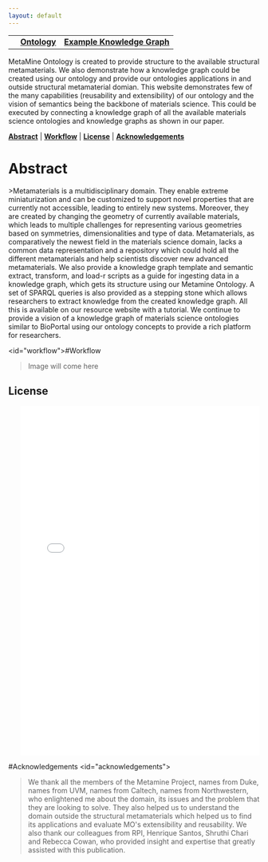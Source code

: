 ```yaml
---
layout: default
---
```


||||
|:-------------------------|:------------------|:------------------|
||[**Ontology**](./ontology.html)|[**Example Knowledge Graph**](./exampleKG.html)|[**Applications**](./applications.html)|

  MetaMine Ontology is created to provide structure to the available structural metamaterials. We also demonstrate how a knowledge graph could be created using our ontology and provide our ontologies applications in and outside structural metamaterial domian. This website demonstrates few of the many capabilities (reusability and extensibility) of our ontology and the vision of semantics being the backbone of materials science. This could be executed by connecting a knowledge graph of all the available materials science ontologies and knowledge graphs as shown in our paper.

[**Abstract**](#abstract) | [**Workflow**](#workflow) | [**License**](#license) | [**Acknowledgements**](#acknowledgements)

<h1 id="abstract">Abstract</h1>
>Metamaterials is a multidisciplinary domain. They enable extreme miniaturization and can be customized to support novel properties that are currently not accessible, leading to entirely new systems. Moreover, they are created by changing the geometry of currently available materials, which leads to multiple challenges for representing various geometries based on symmetries, dimensionalities and type of data. Metamaterials, as comparatively the newest field in the materials science domain, lacks a common data representation and a repository which could hold all the different metamaterials and help scientists discover new advanced metamaterials. We also provide a knowledge graph template and semantic extract, transform, and load-r scripts as a guide for ingesting data in a knowledge graph, which gets its structure using our Metamine Ontology. A set of SPARQL queries is also provided as a stepping stone which allows researchers to extract knowledge from the created knowledge graph. All this is available on our resource website with a tutorial. We continue to provide a vision of a knowledge graph of materials science ontologies similar to BioPortal using our ontology concepts to provide a rich platform for researchers.

<id="workflow">#Workflow
>Image will come here

<h2 id="license">License</h2>
<ul> 
<iframe src="images/License.pdf" style="width: 100%;height: 700px;border: none;"></iframe>
</ul>

#Acknowledgements <id="acknowledgements">
>We thank all the members of the Metamine Project, names from Duke, names from UVM, names from Caltech, names from Northwestern, who enlightened me about the domain, its issues and the problem that they are looking to solve. They also helped us to understand the domain outside the structural metamaterials which helped us to find its applications and evaluate MO's extensibility and reusability. We also thank our colleagues from RPI, Henrique Santos, Shruthi Chari and Rebecca Cowan, who provided insight and expertise that greatly assisted with this publication.
